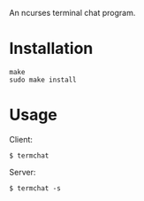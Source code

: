 An ncurses terminal chat program.

# Installation

~~~
make
sudo make install
~~~

# Usage

Client:

`$ termchat`

Server:

`$ termchat -s`
